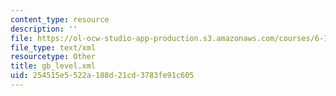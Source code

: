 ```yaml
---
content_type: resource
description: ''
file: https://ol-ocw-studio-app-production.s3.amazonaws.com/courses/6-170-laboratory-in-software-engineering-fall-2005/254515e5522a188d21cd3783fe91c605_gb_level.xml
file_type: text/xml
resourcetype: Other
title: gb_level.xml
uid: 254515e5-522a-188d-21cd-3783fe91c605
---
```

